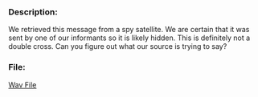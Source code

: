 ### Description:

We retrieved this message from a spy satellite. We are certain that it was sent by one of our informants so it is likely hidden. This is definitely not a double cross. Can you figure out what our source is trying to say?

### File:

[Wav File](https://github.com/r4g1n-cajun/CTF-Writeups/raw/master/NCSAM%20Hacktober%20CTF%202018/Steganography/Files/wavy.wav)
